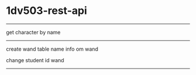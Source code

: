 # 1dv503-rest-api

----------

get character by name

-----------

create wand table
name info om wand

change student id wand

----------
